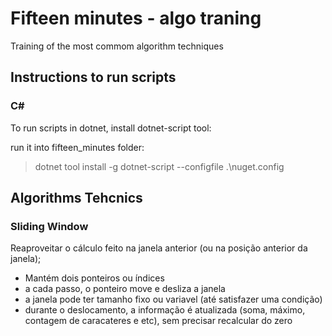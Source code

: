 # Fifteen minutes - algo traning

Training of the most commom algorithm techniques 

## Instructions to run scripts
### C#

To run scripts in dotnet, install dotnet-script tool:

run it into fifteen_minutes folder:
> dotnet tool install -g dotnet-script --configfile .\nuget.config

## Algorithms Tehcnics

### Sliding Window

Reaproveitar o cálculo feito na janela anterior (ou na posição anterior da janela);

- Mantém dois ponteiros ou índices
- a cada passo, o ponteiro move e desliza a janela
- a janela pode ter tamanho fixo ou variavel (até satisfazer uma condição)
- durante o deslocamento, a informação é atualizada (soma, máximo, contagem de caracateres e etc), sem precisar recalcular do zero

